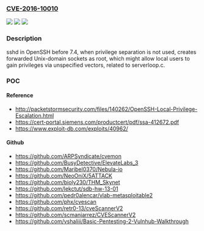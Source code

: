 ### [CVE-2016-10010](https://cve.mitre.org/cgi-bin/cvename.cgi?name=CVE-2016-10010)
![](https://img.shields.io/static/v1?label=Product&message=n%2Fa&color=blue)
![](https://img.shields.io/static/v1?label=Version&message=n%2Fa%20&color=brightgreen)
![](https://img.shields.io/static/v1?label=Vulnerability&message=n%2Fa&color=brightgreen)

### Description

sshd in OpenSSH before 7.4, when privilege separation is not used, creates forwarded Unix-domain sockets as root, which might allow local users to gain privileges via unspecified vectors, related to serverloop.c.

### POC

#### Reference
- http://packetstormsecurity.com/files/140262/OpenSSH-Local-Privilege-Escalation.html
- https://cert-portal.siemens.com/productcert/pdf/ssa-412672.pdf
- https://www.exploit-db.com/exploits/40962/

#### Github
- https://github.com/ARPSyndicate/cvemon
- https://github.com/BusyDetective/ElevateLabs_3
- https://github.com/Maribel0370/Nebula-io
- https://github.com/NeoOniX/5ATTACK
- https://github.com/bioly230/THM_Skynet
- https://github.com/lekctut/sdb-hw-13-01
- https://github.com/pedr0alencar/vlab-metasploitable2
- https://github.com/phx/cvescan
- https://github.com/retr0-13/cveScannerV2
- https://github.com/scmanjarrez/CVEScannerV2
- https://github.com/vshaliii/Basic-Pentesting-2-Vulnhub-Walkthrough

